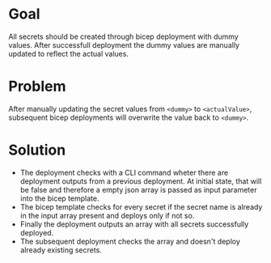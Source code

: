 # Goal
All secrets should be created through bicep deployment with dummy values.
After successfull deployment the dummy values are manually updated to reflect the actual values.

# Problem
After manually updating the secret values from `<dummy>` to `<actualValue>`, subsequent bicep deployments will overwrite the value back to `<dummy>`.

# Solution
- The deployment checks with a CLI command wheter there are deployment outputs from a previous deployment. At initial state, that will be false and therefore a
empty json array is passed as input parameter into the bicep template.
- The bicep template checks for every secret if the secret name is already in the input array present and deploys only if not so.
- Finally the deployment outputs an array with all secrets successfully deployed.
- The subsequent deployment checks the array and doesn't deploy already existing secrets.